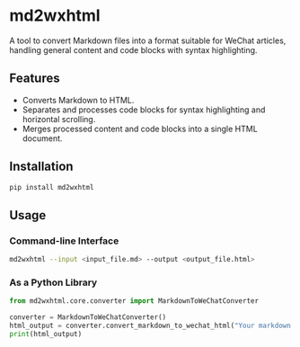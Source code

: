 # md2wxhtml

A tool to convert Markdown files into a format suitable for WeChat articles, handling general content and code blocks with syntax highlighting.

## Features

*   Converts Markdown to HTML.
*   Separates and processes code blocks for syntax highlighting and horizontal scrolling.
*   Merges processed content and code blocks into a single HTML document.

## Installation

```bash
pip install md2wxhtml
```

## Usage

### Command-line Interface

```bash
md2wxhtml --input <input_file.md> --output <output_file.html>
```

### As a Python Library

```python
from md2wxhtml.core.converter import MarkdownToWeChatConverter

converter = MarkdownToWeChatConverter()
html_output = converter.convert_markdown_to_wechat_html("Your markdown content here.")
print(html_output)
```
